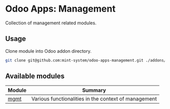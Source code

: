 # Odoo Apps: Management

Collection of management related modules.

## Usage

Clone module into Odoo addon directory.

```bash
git clone git@github.com:mint-system/odoo-apps-management.git ./addons/management
```

## Available modules

| Module | Summary |
| --- | --- |
| [mgmt](mgmt) |         Various functionalities in the context of management |
